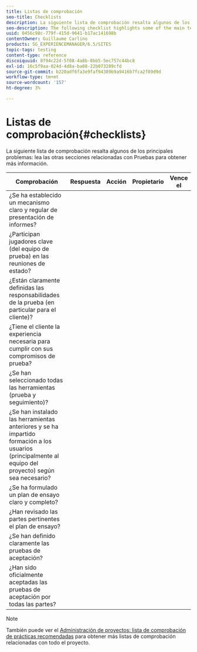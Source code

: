 ```yaml
---
title: Listas de comprobación
seo-title: Checklists
description: La siguiente lista de comprobación resalta algunos de los principales problemas de las pruebas
seo-description: The following checklist highlights some of the main testing issues
uuid: 0456c98c-779f-415d-9641-b17ac141698b
contentOwner: Guillaume Carlino
products: SG_EXPERIENCEMANAGER/6.5/SITES
topic-tags: testing
content-type: reference
discoiquuid: 8f94c22d-5f08-4a8b-8bb5-5ec757c44bc8
exl-id: 16c5f9aa-024d-4d8a-ba08-22b073289cfd
source-git-commit: b220adf6fa3e9faf94389b9a9416b7fca2f89d9d
workflow-type: tm+mt
source-wordcount: '157'
ht-degree: 3%

---
```


# Listas de comprobación{#checklists}

La siguiente lista de comprobación resalta algunos de los principales problemas: lea las otras secciones relacionadas con Pruebas para obtener más información.

| Comprobación | Respuesta | Acción | Propietario | Vence el |
|---|---|---|---|---|
| ¿Se ha establecido un mecanismo claro y regular de presentación de informes? |  |  |  |  |
| ¿Participan jugadores clave (del equipo de prueba) en las reuniones de estado? |  |  |  |  |
| ¿Están claramente definidas las responsabilidades de la prueba (en particular para el cliente)? |  |  |  |  |
| ¿Tiene el cliente la experiencia necesaria para cumplir con sus compromisos de prueba? |  |  |  |  |
| ¿Se han seleccionado todas las herramientas (prueba y seguimiento)? |  |  |  |  |
| ¿Se han instalado las herramientas anteriores y se ha impartido formación a los usuarios (principalmente al equipo del proyecto) según sea necesario? |  |  |  |  |
| ¿Se ha formulado un plan de ensayo claro y completo? |  |  |  |  |
| ¿Han revisado las partes pertinentes el plan de ensayo? |  |  |  |  |
| ¿Se han definido claramente las pruebas de aceptación? |  |  |  |  |
| ¿Han sido oficialmente aceptadas las pruebas de aceptación por todas las partes? |  |  |  |  |

>[!NOTE]
>
>También puede ver el [Administración de proyectos: lista de comprobación de prácticas recomendadas](/help/managing/best-practices.md) para obtener más listas de comprobación relacionadas con todo el proyecto.

